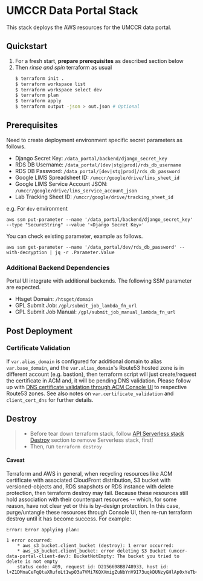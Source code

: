 # UMCCR Data Portal Stack

This stack deploys the AWS resources for the UMCCR data portal.

## Quickstart

1. For a fresh start, **prepare prerequisites** as described section below
2. Then _rinse and spin_ terraform as usual
    ```bash
    $ terraform init .
    $ terraform workspace list
    $ terraform workspace select dev
    $ terraform plan
    $ terraform apply
    $ terraform output -json > out.json # Optional
    ```

## Prerequisites

Need to create deployment environment specific secret parameters as follows.

- Django Secret Key: `/data_portal/backend/django_secret_key`
- RDS DB Username: `/data_portal/[dev|stg|prod]/rds_db_username`
- RDS DB Password: `/data_portal/[dev|stg|prod]/rds_db_password`
- Google LIMS Spreadsheet ID: `/umccr/google/drive/lims_sheet_id`
- Google LIMS Service Account JSON: `/umccr/google/drive/lims_service_account_json`
- Lab Tracking Sheet ID: `/umccr/google/drive/tracking_sheet_id`

e.g. For `dev` environment
```
aws ssm put-parameter --name '/data_portal/backend/django_secret_key' --type "SecureString" --value '<Django Secret Key>'
```

You can check existing parameter, example as follows.
```
aws ssm get-parameter --name '/data_portal/dev/rds_db_password' --with-decryption | jq -r .Parameter.Value
```

### Additional Backend Dependencies

Portal UI integrate with additional backends. The following SSM parameter are expected.

- Htsget Domain: `/htsget/domain`
- GPL Submit Job: `/gpl/submit_job_lambda_fn_url`
- GPL Submit Job Manual: `/gpl/submit_job_manual_lambda_fn_url`

## Post Deployment

### Certificate Validation

If `var.alias_domain` is configured for additional domain to alias `var.base_domain`, and the `var.alias_domain`'s Route53 hosted zone is in different account (e.g. bastion), then terraform script will just create/request the certificate in ACM and, it will be pending DNS validation. Please follow up with [DNS certificate validation through ACM Console UI](https://aws.amazon.com/blogs/security/easier-certificate-validation-using-dns-with-aws-certificate-manager/) to respective Route53 zones. See also notes on `var.certificate_validation` and `client_cert_dns` for further details.

## Destroy

> * Before tear down terraform stack, follow [API Serverless stack Destroy](https://github.com/umccr/data-portal-apis#destroy) section to remove Serverless stack, first!
> * Then, run `terraform destroy`

#### Caveat 

Terraform and AWS in general, when recycling resources like ACM certificate with associated CloudFront distribution, S3 bucket with versioned-objects and, RDS snapshots or RDS instance with delete protection, then terraform destroy may fail. Because these resources still hold association with their counterpart resources -- which, for some reason, have not clear yet or this is by-design protection. In this case, purge/untangle these resources through Console UI, then re-run terraform destroy until it has become success. For example:

```
Error: Error applying plan:

1 error occurred:
	* aws_s3_bucket.client_bucket (destroy): 1 error occurred:
	* aws_s3_bucket.client_bucket: error deleting S3 Bucket (umccr-data-portal-client-dev): BucketNotEmpty: The bucket you tried to delete is not empty
	status code: 409, request id: D2156698BB748933, host id: l+Z1DMnaCeFqQtaXRufoLt1wpO3a7VMi7KQXXmigZuNbYnV9I73uqkDUNzyGHlAp0xYeTb+9XaY=
```

